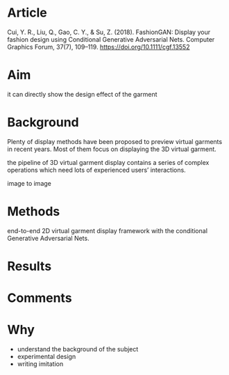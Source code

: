 # Article
Cui, Y. R., Liu, Q., Gao, C. Y., & Su, Z. (2018). FashionGAN: Display your fashion design using Conditional Generative Adversarial Nets. Computer Graphics Forum, 37(7), 109–119. https://doi.org/10.1111/cgf.13552

# Aim

it can directly show the design effect of the garment

# Background

  Plenty of display methods have been proposed to preview virtual garments in recent years. Most of them focus on displaying the 3D virtual garment.

  the pipeline of 3D virtual garment display contains a series of complex operations which need lots of experienced users’ interactions.
  
image to image

# Methods

end-to-end 2D virtual garment display framework with the conditional Generative Adversarial Nets.



# Results



# Comments

# Why
* understand the background of the subject
* experimental design
* writing imitation
